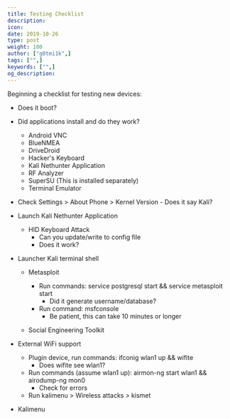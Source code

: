 ```yaml
---
title: Testing Checklist
description:
icon:
date: 2019-10-26
type: post
weight: 100
author: ["g0tmi1k",]
tags: ["",]
keywords: ["",]
og_description:
---
```


Beginning a checklist for testing new devices:

* Does it boot?

* Did applications install and do they work?

	- Android VNC
	- BlueNMEA
	- DriveDroid
	- Hacker's Keyboard
	- Kali Nethunter Application
	- RF Analyzer
	- SuperSU (This is installed separately)
	- Terminal Emulator

* Check Settings > About Phone > Kernel Version - Does it say Kali?

* Launch Kali Nethunter Application

	* HID Keyboard Attack
		- Can you update/write to config file
		- Does it work?

* Launcher Kali terminal shell

	- Metasploit
		* Run commands: service postgresql start && service metasploit start
			- Did it generate username/database?
		* Run command: msfconsole
			- Be patient, this can take 10 minutes or longer

	- Social Engineering Toolkit


* External WiFi support

	* Plugin device, run commands: ifconig wlan1 up && wifite
		- Does wifite see wlan1?
	* Run commands (assume wlan1 up): airmon-ng start wlan1 && airodump-ng mon0
		- Check for errors
	* Run kalimenu > Wireless attacks > kismet

* Kalimenu
